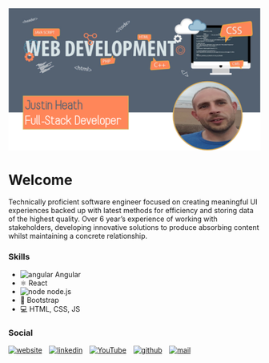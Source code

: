<img src="https://github.com/justcoder1/justcoder1/blob/main/GitHub Banner.png" width="900">

# Welcome
<p>Technically proficient software engineer focused on creating meaningful UI experiences backed up with latest methods for efficiency and storing data of the highest quality.  Over 6 year’s experience of working with stakeholders, developing innovative solutions to produce absorbing content whilst maintaining a concrete relationship.</p>

### Skills
* <img src='https://cdn.jsdelivr.net/npm/simple-icons@3.0.1/icons/angular.svg' alt='angular' height='20'> Angular
* ⚛ React
* <img src='https://cdn.jsdelivr.net/npm/simple-icons@3.0.1/icons/node-dot-js.svg' alt='node' height='20'> node.js
* 🥾 Bootstrap
* 💻 HTML, CSS, JS

### Social
[<img src='https://cdn.jsdelivr.net/npm/simple-icons@3.0.1/icons/icloud.svg' alt='website' height='30'>](http://www.justcoder.fun) [<img src='https://cdn.jsdelivr.net/npm/simple-icons@3.0.1/icons/linkedin.svg' alt='linkedin' height='30'>](https://www.linkedin.com/in/https://www.linkedin.com/in/justin-heath-769b1581//) [<img src='https://cdn.jsdelivr.net/npm/simple-icons@3.0.1/icons/youtube.svg' alt='YouTube' height='30'>](https://www.youtube.com/channel/https://www.youtube.com/channel/UCkfQFx82Gcdo_QPNdBIBldA) [<img src='https://cdn.jsdelivr.net/npm/simple-icons@3.0.1/icons/github.svg' alt='github' height='30'>](https://github.com/https://github.com/justcoder1) <a href="mailto:justin@justcoder.fun"><img src='https://cdn.jsdelivr.net/npm/simple-icons@3.0.1/icons/microsoftoutlook.svg' alt='mail' height='30'></a>
